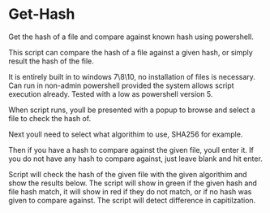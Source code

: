 # Get-Hash
Get the hash of a file and compare against known hash using powershell.

This script can compare the hash of a file against a given hash, or simply result the hash of the file. 

It is entirely built in to windows 7\8\10, no installation of files is necessary. Can run in non-admin powershell provided the system allows script execution already. Tested with a low as powershell version 5.


When script runs, youll be presented with a popup to browse and select a file to check the hash of.

Next youll need to select what algorithim to use, SHA256 for example.

Then if you have a hash to compare against the given file, youll enter it. If you do not have any hash to compare against, just leave blank and hit enter.

Script will check the hash of the given file with the given algorithim and show the results below. The script will show in green if the given hash and file hash match, it will show in red if they do not match, or if no hash was given to compare against. The script will detect difference in capitilzation. 

